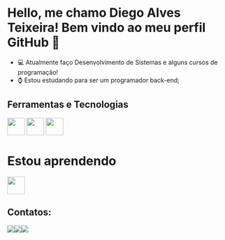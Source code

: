 
# Hello, me chamo Diego Alves Teixeira! Bem vindo ao meu perfil GitHub 👋
- 💻 Atualmente faço Desenvolvimento de Sistemas e alguns cursos de programação!
- ⌚ Estou estudando para ser um programador back-end;

## Ferramentas e Tecnologias
<img src="https://cdn.jsdelivr.net/gh/devicons/devicon/icons/html5/html5-original.svg" width="40" height="40"/> <img src="https://cdn.jsdelivr.net/gh/devicons/devicon/icons/javascript/javascript-original.svg" width="40" height="40"/> <img src="https://cdn.jsdelivr.net/gh/devicons/devicon/icons/css3/css3-original.svg" width="40" height="40" />

# Estou aprendendo 
<img src="https://cdn.jsdelivr.net/gh/devicons/devicon/icons/react/react-original.svg"  width="40" height="40"/>

## Contatos:

<div><a href="https://instagram.com/diegoalvessk" target="_blank"><img src="https://img.shields.io/badge/-Instagram-%23E4405F?style=for-the-badge&logo=instagram&logoColor=white" target="_blank"></a><a href = "mailto:diegoteialves@gmail.com"><img src="https://img.shields.io/badge/Gmail-D14836?style=for-the-badge&logo=gmail&logoColor=white" target="_blank"></a><a href="https://www.linkedin.com/in/diegoalvessk" target="_blank"><img src="https://img.shields.io/badge/-LinkedIn-%230077B5?style=for-the-badge&logo=linkedin&logoColor=white" target="_blank"></a>   </div>

          
          
          


<!--
**diegoalvessk/diegoalvessk** is a ✨ _special_ ✨ repository because its `README.md` (this file) appears on your GitHub profile.

Here are some ideas to get you started:

- 🔭 I’m currently working on ...
- 🌱 I’m currently learning ...
- 👯 I’m looking to collaborate on ...
- 🤔 I’m looking for help with ...
- 💬 Ask me about ...
- 📫 How to reach me: ...
- 😄 Pronouns: ...
- ⚡ Fun fact: ...
-->
